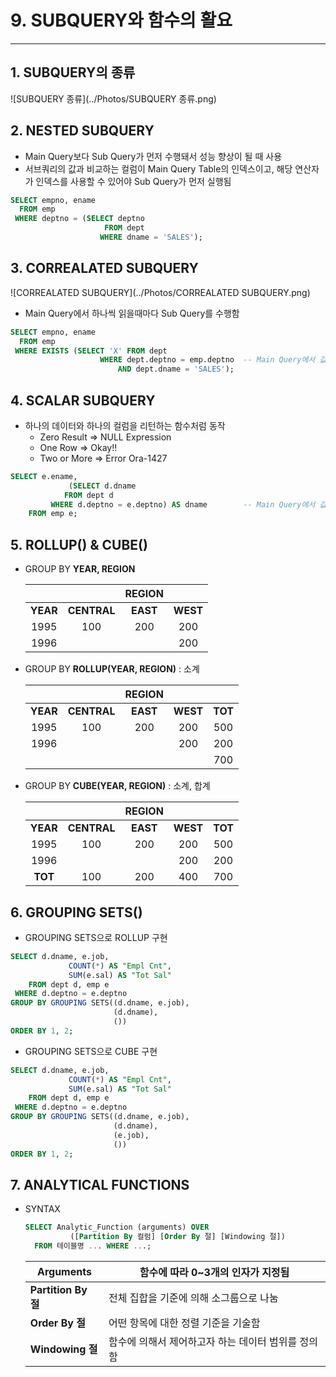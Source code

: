 # 9. SUBQUERY와 함수의 활요

---

## 1. SUBQUERY의 종류

![SUBQUERY 종류](../Photos/SUBQUERY 종류.png)



## 2. NESTED SUBQUERY

- Main Query보다 Sub Query가 먼저 수행돼서 성능 향상이 될 때 사용
- 서브쿼리의 값과 비교하는 컬럼이 Main Query Table의 인덱스이고, 해당 연산자가 인덱스를 사용할 수 있어야 Sub Query가 먼저 실행됨

```sql
SELECT empno, ename
  FROM emp
 WHERE deptno = (SELECT deptno
                	 FROM dept
                	WHERE dname = 'SALES');
```



## 3. CORREALATED SUBQUERY

![CORREALATED SUBQUERY](../Photos/CORREALATED SUBQUERY.png)

- Main Query에서 하나씩 읽을때마다 Sub Query를 수행함

```sql
SELECT empno, ename
  FROM emp
 WHERE EXISTS (SELECT 'X' FROM dept
                	WHERE dept.deptno = emp.deptno	-- Main Query에서 값을 읽어와야 수행할 수 있음
               			AND dept.dname = 'SALES');
```



## 4. SCALAR SUBQUERY

- 하나의 데이터와 하나의 컬럼을 리턴하는 함수처럼 동작
  - Zero Result	=>	NULL Expression
  - One Row    	=>	Okay!!
  - Two or More       =>	Error Ora-1427

```sql
SELECT e.ename,
			 (SELECT d.dname
       		FROM dept d
       	 WHERE d.deptno = e.deptno) AS dname		-- Main Query에서 값을 읽어와야 수행할 수 있음
	FROM emp e;
```



## 5. ROLLUP() & CUBE()

- GROUP BY **YEAR, REGION**

  |          |             |  REGION  |          |
  | :------: | :---------: | :------: | :------: |
  | **YEAR** | **CENTRAL** | **EAST** | **WEST** |
  |   1995   |     100     |   200    |   200    |
  |   1996   |             |          |   200    |

- GROUP BY **ROLLUP(YEAR, REGION)** : 소계

  |          |             |  REGION  |          |         |
  | :------: | :---------: | :------: | :------: | :-----: |
  | **YEAR** | **CENTRAL** | **EAST** | **WEST** | **TOT** |
  |   1995   |     100     |   200    |   200    |   500   |
  |   1996   |             |          |   200    |   200   |
  |          |             |          |          |   700   |

- GROUP BY **CUBE(YEAR, REGION)** : 소계, 합계

  |          |             |  REGION  |          |         |
  | :------: | :---------: | :------: | :------: | :-----: |
  | **YEAR** | **CENTRAL** | **EAST** | **WEST** | **TOT** |
  |   1995   |     100     |   200    |   200    |   500   |
  |   1996   |             |          |   200    |   200   |
  | **TOT**  |     100     |   200    |   400    |   700   |



## 6. GROUPING SETS()

- GROUPING SETS으로 ROLLUP 구현

```SQL
SELECT d.dname, e.job,
			 COUNT(*) AS "Empl Cnt",
			 SUM(e.sal) AS "Tot Sal"
	FROM dept d, emp e
 WHERE d.deptno = e.deptno
GROUP BY GROUPING SETS((d.dname, e.job),
                       (d.dname),
                       ())
ORDER BY 1, 2;
```

- GROUPING SETS으로 CUBE 구현

```sql
SELECT d.dname, e.job,
			 COUNT(*) AS "Empl Cnt",
			 SUM(e.sal) AS "Tot Sal"
	FROM dept d, emp e
 WHERE d.deptno = e.deptno
GROUP BY GROUPING SETS((d.dname, e.job),
                       (d.dname),
                       (e.job),
                       ())
ORDER BY 1, 2;
```



## 7. ANALYTICAL FUNCTIONS

- SYNTAX

  ```sql
  SELECT Analytic_Function (arguments) OVER
  			([Partition By 컬럼] [Order By 절] [Windowing 절])
    FROM 테이블명 ... WHERE ...;
  ```

  | Arguments           | 함수에 따라 0~3개의 인자가 지정됨                  |
  | ------------------- | -------------------------------------------------- |
  | **Partition By 절** | 전체 집합을 기준에 의해 소그룹으로 나눔            |
  | **Order By 절**     | 어떤 항목에 대한 정렬 기준을 기술함                |
  | **Windowing 절**    | 함수에 의해서 제어하고자 하는 데이터 범위를 정의함 |

  

